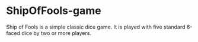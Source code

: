 # ShipOfFools-game
Ship of Fools is a simple classic dice game. It is played with five standard 6-faced dice by two or more players.
